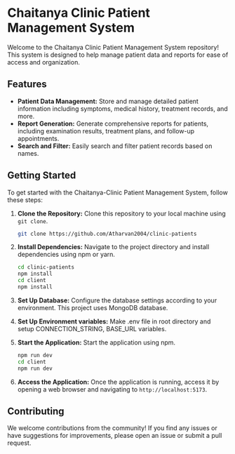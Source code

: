 # Chaitanya Clinic Patient Management System

Welcome to the Chaitanya Clinic Patient Management System repository! This system is designed to help manage patient data and reports for ease of access and organization.

## Features

- **Patient Data Management:** Store and manage detailed patient information including symptoms, medical history, treatment records, and more.
- **Report Generation:** Generate comprehensive reports for patients, including examination results, treatment plans, and follow-up appointments.
- **Search and Filter:** Easily search and filter patient records based on names.

## Getting Started

To get started with the Chaitanya-Clinic Patient Management System, follow these steps:

1. **Clone the Repository:** Clone this repository to your local machine using `git clone`.

    ```bash
    git clone https://github.com/Atharvan2004/clinic-patients
    ```

2. **Install Dependencies:** Navigate to the project directory and install dependencies using npm or yarn.

    ```bash
    cd clinic-patients
    npm install
    cd client
    npm install
    ```

3. **Set Up Database:** Configure the database settings according to your environment. This project uses MongoDB database.

4. **Set Up Environment variables:** Make .env file in root directory and setup 
CONNECTION_STRING, BASE_URL variables.

5. **Start the Application:** Start the application using npm.

    ```bash
    npm run dev
    cd client
    npm run dev
    ```

6. **Access the Application:** Once the application is running, access it by opening a web browser and navigating to `http://localhost:5173`.

## Contributing

We welcome contributions from the community! If you find any issues or have suggestions for improvements, please open an issue or submit a pull request.
